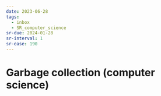 ```yaml
---
date: 2023-06-28
tags:
  - inbox
  - SR_computer_science
sr-due: 2024-01-28
sr-interval: 1
sr-ease: 190
---
```


# Garbage collection (computer science)